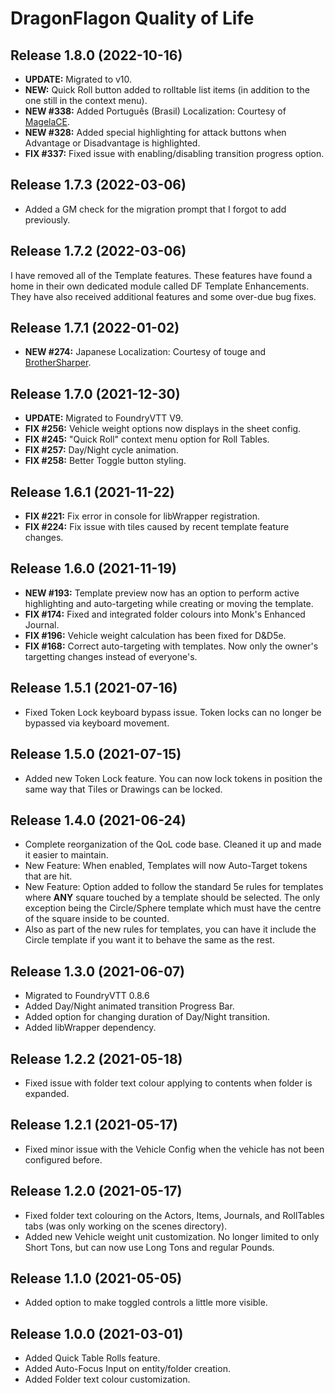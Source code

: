 # DragonFlagon Quality of Life

## Release 1.8.0 (2022-10-16)
- **UPDATE:** Migrated to v10.
- **NEW:** Quick Roll button added to rolltable list items (in addition to the one still in the context menu).
- **NEW #338:** Added Português (Brasil) Localization: Courtesy of [MagelaCE](https://github.com/MagelaCE).
- **NEW #328:** Added special highlighting for attack buttons when Advantage or Disadvantage is highlighted.
- **FIX #337:** Fixed issue with enabling/disabling transition progress option.

## Release 1.7.3 (2022-03-06)
- Added a GM check for the migration prompt that I forgot to add previously.

## Release 1.7.2 (2022-03-06)
I have removed all of the Template features. These features have found a home in their own dedicated module called DF Template Enhancements. They have also received additional features and some over-due bug fixes.

## Release 1.7.1 (2022-01-02)
- **NEW #274:** Japanese Localization: Courtesy of touge and [BrotherSharper](https://github.com/BrotherSharper).

## Release 1.7.0 (2021-12-30)
- **UPDATE:** Migrated to FoundryVTT V9.
- **FIX #256:** Vehicle weight options now displays in the sheet config.
- **FIX #245:** "Quick Roll" context menu option for Roll Tables.
- **FIX #257:** Day/Night cycle animation.
- **FIX #258:** Better Toggle button styling.

## Release 1.6.1 (2021-11-22)
- **FIX #221:** Fix error in console for libWrapper registration.
- **FIX #224:** Fix issue with tiles caused by recent template feature changes.

## Release 1.6.0 (2021-11-19)
- **NEW #193:** Template preview now has an option to perform active highlighting and auto-targeting while creating or moving the template.
- **FIX #174:** Fixed and integrated folder colours into Monk's Enhanced Journal.
- **FIX #196:** Vehicle weight calculation has been fixed for D&D5e.
- **FIX #168:** Correct auto-targeting with templates. Now only the owner's targetting changes instead of everyone's.

## Release 1.5.1 (2021-07-16)
- Fixed Token Lock keyboard bypass issue. Token locks can no longer be bypassed via keyboard movement.

## Release 1.5.0 (2021-07-15)
- Added new Token Lock feature. You can now lock tokens in position the same way that Tiles or Drawings can be locked.

## Release 1.4.0 (2021-06-24)
- Complete reorganization of the QoL code base. Cleaned it up and made it easier to maintain.
- New Feature: When enabled, Templates will now Auto-Target tokens that are hit.
- New Feature: Option added to follow the standard 5e rules for templates where **ANY** square touched by a template should be selected. The only exception being the Circle/Sphere template which must have the centre of the square inside to be counted.
- Also as part of the new rules for templates, you can have it include the Circle template if you want it to behave the same as the rest.

## Release 1.3.0 (2021-06-07)
- Migrated to FoundryVTT 0.8.6
- Added Day/Night animated transition Progress Bar.
- Added option for changing duration of Day/Night transition.
- Added libWrapper dependency.

## Release 1.2.2 (2021-05-18)
- Fixed issue with folder text colour applying to contents when folder is expanded.

## Release 1.2.1 (2021-05-17)
- Fixed minor issue with the Vehicle Config when the vehicle has not been configured before.

## Release 1.2.0 (2021-05-17)
- Fixed folder text colouring on the Actors, Items, Journals, and RollTables tabs (was only working on the scenes directory).
- Added new Vehicle weight unit customization. No longer limited to only Short Tons, but can now use Long Tons and regular Pounds.

## Release 1.1.0 (2021-05-05)
- Added option to make toggled controls a little more visible.

## Release 1.0.0 (2021-03-01)
- Added Quick Table Rolls feature.
- Added Auto-Focus Input on entity/folder creation.
- Added Folder text colour customization.